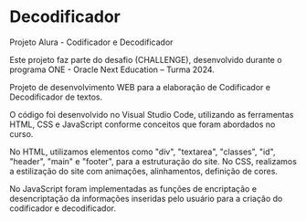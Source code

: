 # Decodificador
Projeto Alura - Codificador e Decodificador

Este projeto faz parte do desafio (CHALLENGE), desenvolvido durante o programa ONE - Oracle Next Education – Turma 2024.

Projeto de desenvolvimento WEB para a elaboração de Codificador e Decodificador de textos.

O código foi desenvolvido no Visual Studio Code, utilizando as ferramentas HTML, CSS e JavaScript conforme conceitos que foram abordados no curso.

No HTML, utilizamos elementos como "div", "textarea", "classes", "id", "header", "main" e "footer", para a estruturação do site. No CSS, realizamos a estilização do site com animações, alinhamentos, definição de cores.

No JavaScript foram implementadas as funções de encriptação e desencriptação da informações inseridas pelo usuário para a criação do codificador e decodificador.
